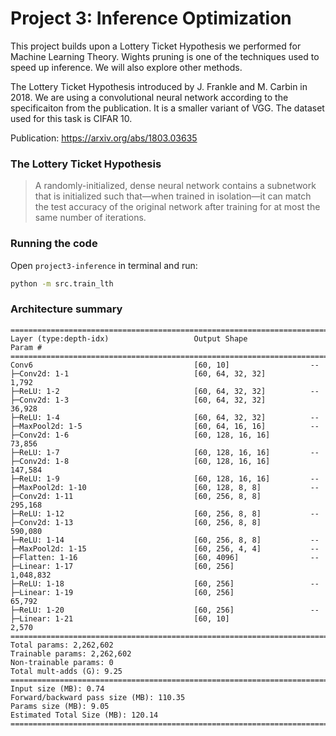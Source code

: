 # Project 3: Inference Optimization

This project builds upon a Lottery Ticket Hypothesis we performed for Machine Learning Theory.
Wights pruning is one of the techniques used to speed up inference. We will also explore other methods.

The Lottery Ticket Hypothesis introduced by J. Frankle and M. Carbin in 2018. We are using a convolutional neural network according to the specificaiton from the publication. It is a smaller variant of VGG.
The dataset used for this task is CIFAR 10.

Publication: https://arxiv.org/abs/1803.03635

### **The Lottery Ticket Hypothesis**

> A randomly-initialized, dense neural network contains a subnetwork that is initialized such that—when trained in isolation—it can match the test accuracy of the original network after training for at most the same number of iterations.

### Running the code

Open `project3-inference` in terminal and run:

```bash
python -m src.train_lth
```

### Architecture summary

```
==========================================================================================
Layer (type:depth-idx)                   Output Shape              Param #
==========================================================================================
Conv6                                    [60, 10]                  --
├─Conv2d: 1-1                            [60, 64, 32, 32]          1,792
├─ReLU: 1-2                              [60, 64, 32, 32]          --
├─Conv2d: 1-3                            [60, 64, 32, 32]          36,928
├─ReLU: 1-4                              [60, 64, 32, 32]          --
├─MaxPool2d: 1-5                         [60, 64, 16, 16]          --
├─Conv2d: 1-6                            [60, 128, 16, 16]         73,856
├─ReLU: 1-7                              [60, 128, 16, 16]         --
├─Conv2d: 1-8                            [60, 128, 16, 16]         147,584
├─ReLU: 1-9                              [60, 128, 16, 16]         --
├─MaxPool2d: 1-10                        [60, 128, 8, 8]           --
├─Conv2d: 1-11                           [60, 256, 8, 8]           295,168
├─ReLU: 1-12                             [60, 256, 8, 8]           --
├─Conv2d: 1-13                           [60, 256, 8, 8]           590,080
├─ReLU: 1-14                             [60, 256, 8, 8]           --
├─MaxPool2d: 1-15                        [60, 256, 4, 4]           --
├─Flatten: 1-16                          [60, 4096]                --
├─Linear: 1-17                           [60, 256]                 1,048,832
├─ReLU: 1-18                             [60, 256]                 --
├─Linear: 1-19                           [60, 256]                 65,792
├─ReLU: 1-20                             [60, 256]                 --
├─Linear: 1-21                           [60, 10]                  2,570
==========================================================================================
Total params: 2,262,602
Trainable params: 2,262,602
Non-trainable params: 0
Total mult-adds (G): 9.25
==========================================================================================
Input size (MB): 0.74
Forward/backward pass size (MB): 110.35
Params size (MB): 9.05
Estimated Total Size (MB): 120.14
==========================================================================================
```
